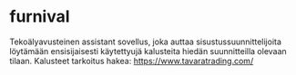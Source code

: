 # furnival
Tekoälyavusteinen assistant sovellus, joka auttaa sisustussuunnittelijoita löytämään ensisijaisesti käytettyujä kalusteita hiedän suunnitteilla olevaan tilaan.
Kalusteet tarkoitus hakea: https://www.tavaratrading.com/ 
